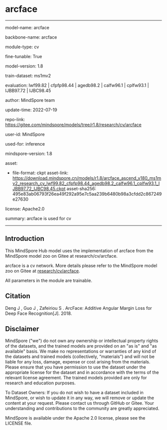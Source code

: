 # arcface

---

model-name: arcface

backbone-name: arcface

module-type: cv

fine-tunable: True

model-version: 1.8

train-dataset: ms1mv2

evaluation: lwf99.82 | cfpfp98.44 | agedb98.2 | calfw96.1 | cplfw93.1 | IJBB97.72 | IJBC98.45

author: MindSpore team

update-time: 2022-07-19

repo-link: <https://gitee.com/mindspore/models/tree/r1.8/research/cv/arcface>

user-id: MindSpore

used-for: inference

mindspore-version: 1.8

asset:

-
    file-format: ckpt
    asset-link: <https://download.mindspore.cn/models/r1.8/arcface_ascend_v180_ms1mv2_research_cv_lwf99.82_cfpfp98.44_agedb98.2_calfw96.1_cplfw93.1_IJBB97.72_IJBC98.45.ckpt>
    asset-sha256: 495e83ab06793f26ea49f292a95e7c5aa239b6480b98a3cfdd2c867249e27630

license: Apache2.0

summary: arcface is used for cv

---

## Introduction

This MindSpore Hub model uses the implementation of arcface from the MindSpore model zoo on Gitee at research/cv/arcface.

arcface is a cv network. More details please refer to the MindSpore model zoo on Gitee at [research/cv/arcface](https://gitee.com/mindspore/models/blob/r1.8/research/cv/arcface/README_CN.md).

All parameters in the module are trainable.

## Citation

Deng J ,  Guo J ,  Zafeiriou S . ArcFace: Additive Angular Margin Loss for Deep Face Recognition[J].  2018.

## Disclaimer

MindSpore ("we") do not own any ownership or intellectual property rights of the datasets, and the trained models are provided on an "as is" and "as available" basis. We make no representations or warranties of any kind of the datasets and trained models (collectively, “materials”) and will not be liable for any loss, damage, expense or cost arising from the materials. Please ensure that you have permission to use the dataset under the appropriate license for the dataset and in accordance with the terms of the relevant license agreement. The trained models provided are only for research and education purposes.

To Dataset Owners: If you do not wish to have a dataset included in MindSpore, or wish to update it in any way, we will remove or update the content at your request. Please contact us through GitHub or Gitee. Your understanding and contributions to the community are greatly appreciated.

MindSpore is available under the Apache 2.0 license, please see the LICENSE file.
